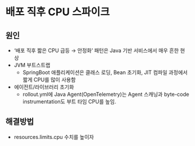 # 배포 직후 CPU 스파이크

## 원인
- ‘배포 직후 짧은 CPU 급등 → 안정화’ 패턴은 Java 기반 서비스에서 매우 흔한 현상
- JVM 부트스트랩
  - SpringBoot 애플리케이션은 클래스 로딩, Bean 초기화, JIT 컴파일 과정에서 짧게 CPU를 많이 사용함
- 에이전트/라이브러리 초기화
  - rollout.yml에 Java Agent(OpenTelemetry)는 Agent 스캐닝과 byte-code instrumentation도 부트 타임 CPU를 높임.

## 해결방법
- resources.limits.cpu 수치를 높이자